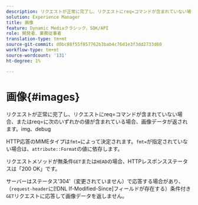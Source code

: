 ```yaml
---
description: リクエストが正常に完了し、リクエストにreq=コマンドが含まれていない場合、またはreq=に次の値imgのいずれかが含まれている場合は、イメージデータが返されます。
solution: Experience Manager
title: 画像
feature: Dynamic Mediaクラシック，SDK/API
role: 開発者、業務従事者
translation-type: tm+mt
source-git-commit: d0bc88f55f857762b3bab4c76d1e3f3dd2733d60
workflow-type: tm+mt
source-wordcount: '131'
ht-degree: 1%

---
```



# 画像{#images}

リクエストが正常に完了し、リクエストにreq=コマンドが含まれていない場合、またはreq=に次のいずれかの値が含まれている場合、画像データが返されます。img、debug

HTTP応答のMIMEタイプは`fmt=`によって決定されます。`fmt=`が指定されていない場合は、`attribute::Format`の値に依存します。

リクエストメソッドが無条件`GET`または`HEAD`の場合、HTTPレスポンスステータスは「200 OK」です。

サーバーはステータス&#39;304&#39;（変更されていません）で応答する場合があり、（`request-header`に[!DNL If-Modified-Since]フィールドが存在する）条件付き`GET`リクエストに応答して画像データを返しません。
